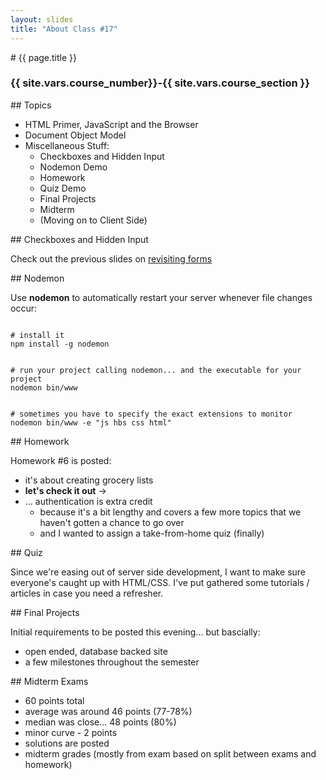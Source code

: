 ```yaml
---
layout: slides
title: "About Class #17"
---
```


<section markdown="block" class="intro-slide">
# {{ page.title }}

### {{ site.vars.course_number}}-{{ site.vars.course_section }}

<p><small></small></p>
</section>

<section markdown="block">
## Topics

* HTML Primer, JavaScript and the Browser
* Document Object Model
* Miscellaneous Stuff:
	* Checkboxes and Hidden Input
	* Nodemon Demo
	* Homework
	* Quiz Demo
	* Final Projects
	* Midterm
	* (Moving on to Client Side)
</section>

<section markdown="block">
## Checkboxes and Hidden Input


Check out the previous slides on [revisiting forms](../slides/11/forms-revisited.html)

</section>
<section markdown="block">
## Nodemon

Use __nodemon__ to automatically restart your server whenever file changes occur:

<pre><code data-trim contenteditable>
# install it
npm install -g nodemon
</code></pre>

<pre><code data-trim contenteditable>
# run your project calling nodemon... and the executable for your project
nodemon bin/www
</code></pre>

<pre><code data-trim contenteditable>
# sometimes you have to specify the exact extensions to monitor
nodemon bin/www -e "js hbs css html"
</code></pre>

</section>

<section markdown="block">
## Homework

Homework #6 is posted:

* it's about creating grocery lists
* __let's check it out__ &rarr;
* ... authentication is extra credit
	* because it's a bit lengthy and covers a few more topics that we haven't gotten a chance to go over
	* and I wanted to assign a take-from-home quiz (finally)

</section>

<section markdown="block">
## Quiz

Since we're easing out of server side development, I want to make sure everyone's caught up with HTML/CSS. I've put gathered some tutorials / articles in case you need a refresher.

</section>

<section markdown="block">
## Final Projects

Initial requirements to be posted this evening... but bascially: 

* open ended, database backed site
* a few milestones throughout the semester 
</section>

<section markdown="block">
## Midterm Exams

* 60 points total
* average was around 46 points (77-78%)
* median was close... 48 points (80%)
* minor curve - 2 points
* solutions are posted
* midterm grades (mostly from exam based on split between exams and homework)

</section>
